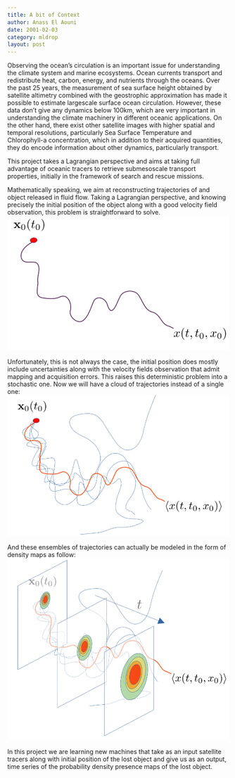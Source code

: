 ```yaml
---
title: A bit of Context
author: Anass El Aouni
date: 2001-02-03
category: mldrop
layout: post
---
```


Observing the ocean’s circulation is an important issue for understanding the climate system and marine ecosystems. Ocean currents transport and redistribute heat, carbon, energy, and nutrients through the oceans. Over the past 25 years, the
measurement of sea surface height obtained by satellite altimetry combined with the geostrophic approximation has made it possible to estimate largescale surface ocean circulation. However, these data don’t give any dynamics below 100km, which are very important in understanding the climate machinery in different oceanic applications. On the other hand, there exist other satellite images with higher spatial and temporal resolutions, particularly Sea Surface Temperature and Chlorophyll-a concentration, which in addition to their acquired quantities, they do encode information about other dynamics, particularly transport.

This project takes a Lagrangian perspective and aims at taking full advantage of oceanic tracers to retrieve submesoscale transport properties, initially in the framework of search and rescue missions.

Mathematically speaking, we aim at reconstructing trajectories of and object released in fluid flow. Taking a Lagrangian perspective, and knowing precisely the initial position of the object along with a good velocity field observation, this problem is straightforward to solve.
![ocean current](../assets/images/traj.png)

Unfortunately, this is not always the case, the initial position does mostly include uncertainties along with the velocity fields observation that admit mapping and acquisition errors. This raises this deterministic problem into a stochastic one.
Now we will have a cloud of trajectories instead of a single one:
![ocean current](../assets/images/trajs.png)

And these ensembles of trajectories can actually be modeled in the form of density maps as follow:
![ocean current](../assets/images/densities.png)

In this project we are learning new machines that take as an input satellite tracers along with initial position of the lost object and give us  as an output, time series of the probability density presence maps of the lost object. 
